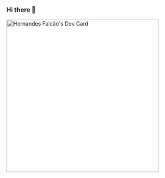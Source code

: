 ### Hi there 👋

<a href="https://app.daily.dev/hernandes_falcao"><img src="https://api.daily.dev/devcards/6aed4daf58e04c3cb9bdeb934a734b03.png?r=7ro" width="400" alt="Hernandes Falcão's Dev Card"/></a>
